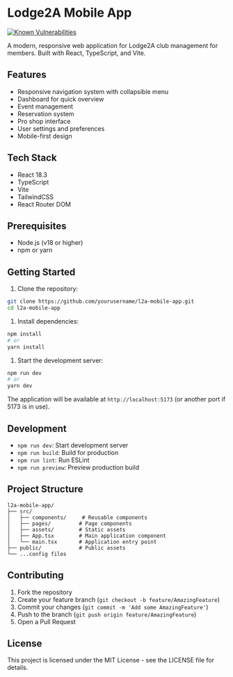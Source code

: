 # Lodge2A Mobile App

[![Known Vulnerabilities](https://snyk.io/test/github/erichamilt0n/l2a-mobile-app/badge.svg)](https://snyk.io/test/github/erichamilt0n/l2a-mobile-app)

A modern, responsive web application for Lodge2A club management for members. Built with React, TypeScript, and Vite.

## Features

- Responsive navigation system with collapsible menu
- Dashboard for quick overview
- Event management
- Reservation system
- Pro shop interface
- User settings and preferences
- Mobile-first design

## Tech Stack

- React 18.3
- TypeScript
- Vite
- TailwindCSS
- React Router DOM

## Prerequisites

- Node.js (v18 or higher)
- npm or yarn

## Getting Started

1. Clone the repository:

```bash
git clone https://github.com/yourusername/l2a-mobile-app.git
cd l2a-mobile-app
```

1. Install dependencies:

```bash
npm install
# or
yarn install
```

1. Start the development server:

```bash
npm run dev
# or
yarn dev
```

The application will be available at `http://localhost:5173` (or another port if 5173 is in use).

## Development

- `npm run dev`: Start development server
- `npm run build`: Build for production
- `npm run lint`: Run ESLint
- `npm run preview`: Preview production build

## Project Structure

```text
l2a-mobile-app/
├── src/
│   ├── components/     # Reusable components
│   ├── pages/         # Page components
│   ├── assets/        # Static assets
│   ├── App.tsx        # Main application component
│   └── main.tsx       # Application entry point
├── public/            # Public assets
└── ...config files
```

## Contributing

1. Fork the repository
2. Create your feature branch (`git checkout -b feature/AmazingFeature`)
3. Commit your changes (`git commit -m 'Add some AmazingFeature'`)
4. Push to the branch (`git push origin feature/AmazingFeature`)
5. Open a Pull Request

## License

This project is licensed under the MIT License - see the LICENSE file for details.
